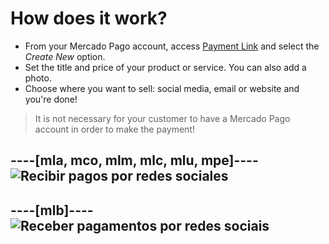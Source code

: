 # How does it work?

 - From your Mercado Pago account, access [Payment Link](https://www.mercadopago[FAKER][URL][DOMAIN]/tools/list) and select the *Create New* option.
 - Set the title and price of your product or service. You can also add a photo.
 - Choose where you want to sell: social media, email or website and you're done!

> It is not necessary for your customer to have a Mercado Pago account in order to make the payment!

----[mla, mco, mlm, mlc, mlu, mpe]----
![Recibir pagos por redes sociales](button/byl_crear_compartir.png)
------------
----[mlb]----
![Receber pagamentos por redes sociais](button/byl_criar_compartilhar.png)
------------

